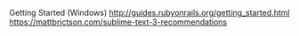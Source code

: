 Getting Started (Windows)
http://guides.rubyonrails.org/getting_started.html
https://mattbrictson.com/sublime-text-3-recommendations